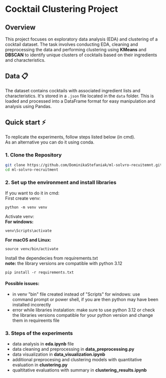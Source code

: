# Cocktail Clustering Project

## Overview
This project focuses on exploratory data analysis (EDA) and clustering of a cocktail dataset. The task involves conducting EDA, cleaning and preprocessing the data and performing clustering using **KMeans** and **DBSCAN** to identify unique clusters of cocktails based on their ingredients and characteristics.

## Data 📋
The dataset contains cocktails with associated ingredient lists and characteristics. It's stored in a `.json` file located in the `data` folder. This is loaded and processed into a DataFrame format for easy manipulation and analysis using Pandas.

## Quick start ⚡
To replicate the experiments, follow steps listed below (in cmd).  
As an alternative you can do it using conda.

### 1. Clone the Repository
```bash
git clone https://github.com/DominikaStefaniak/ml-solvro-recuitemnt.git
cd ml-solvro-recruitment
```

### 2. Set up the environment and install libraries
If you want to do it in cmd:  
First create venv:
```
python -m venv venv
```
Activate venv:  
**For windows:**
```
venv\Scripts\activate
```
**For macOS and Linux:**
```
source venv/bin/activate
```
Install the dependecies from requirements.txt  
**note:** the library versions are compatible with python 3.12
```
pip install -r requirements.txt
```

#### Possible issues:
- in venv "bin" file created instead of "Scripts" for windows: use command prompt or power shell, if you are then python may have been installed incorectly
- error while libraries instalation: make sure to use python 3.12 or check the libraries versions compatible for your python version and change them in requireents file

### 3. Steps of the experiments
- data analysis in **eda.ipynb** file
- data cleaning and preprocessing in **data_preprocessing.py**
- data visualization in **data_visualization.ipynb**
- additional preprocesing and clustering models with quantitative evaluation in **clustering.py**
- qualtitative evaluations with summary in **clustering_results.ipynb**
  
